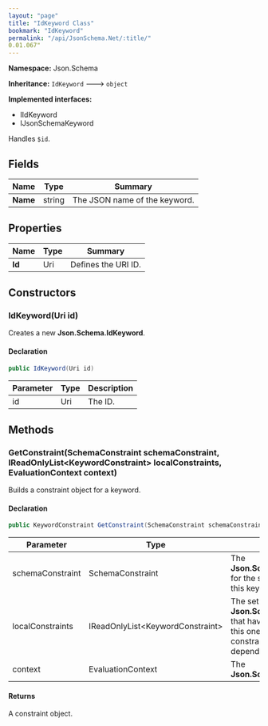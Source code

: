 ```yaml
---
layout: "page"
title: "IdKeyword Class"
bookmark: "IdKeyword"
permalink: "/api/JsonSchema.Net/:title/"
0.01.067"
---
```

**Namespace:** Json.Schema

**Inheritance:**
`IdKeyword`
 🡒 
`object`

**Implemented interfaces:**

- IIdKeyword
- IJsonSchemaKeyword

Handles `$id`.

## Fields

| Name | Type | Summary |
|---|---|---|
| **Name** | string | The JSON name of the keyword. |

## Properties

| Name | Type | Summary |
|---|---|---|
| **Id** | Uri | Defines the URI ID. |

## Constructors

### IdKeyword(Uri id)

Creates a new **Json.Schema.IdKeyword**.

#### Declaration

```c#
public IdKeyword(Uri id)
```

| Parameter | Type | Description |
|---|---|---|
| id | Uri | The ID. |


## Methods

### GetConstraint(SchemaConstraint schemaConstraint, IReadOnlyList\<KeywordConstraint\> localConstraints, EvaluationContext context)

Builds a constraint object for a keyword.

#### Declaration

```c#
public KeywordConstraint GetConstraint(SchemaConstraint schemaConstraint, IReadOnlyList<KeywordConstraint> localConstraints, EvaluationContext context)
```

| Parameter | Type | Description |
|---|---|---|
| schemaConstraint | SchemaConstraint | The **Json.Schema.SchemaConstraint** for the schema object that houses this keyword. |
| localConstraints | IReadOnlyList\<KeywordConstraint\> | The set of other **Json.Schema.KeywordConstraint**s that have been processed prior to this one. Will contain the constraints for keyword dependencies. |
| context | EvaluationContext | The **Json.Schema.EvaluationContext**. |


#### Returns

A constraint object.

